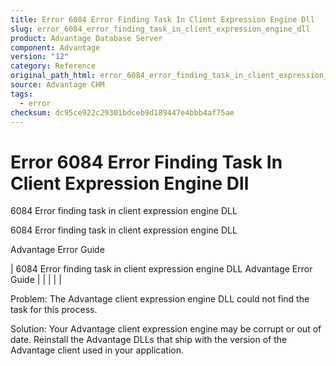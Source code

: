 ```yaml
---
title: Error 6084 Error Finding Task In Client Expression Engine Dll
slug: error_6084_error_finding_task_in_client_expression_engine_dll
product: Advantage Database Server
component: Advantage
version: "12"
category: Reference
original_path_html: error_6084_error_finding_task_in_client_expression_engine_dll.htm
source: Advantage CHM
tags:
  - error
checksum: dc95ce922c29301bdceb9d189447e4bbb4af75ae
---
```


# Error 6084 Error Finding Task In Client Expression Engine Dll

6084 Error finding task in client expression engine DLL

6084 Error finding task in client expression engine DLL

Advantage Error Guide

| 6084 Error finding task in client expression engine DLL  Advantage Error Guide |  |  |  |  |

Problem: The Advantage client expression engine DLL could not find the task for this process.

Solution: Your Advantage client expression engine may be corrupt or out of date. Reinstall the Advantage DLLs that ship with the version of the Advantage client used in your application.
